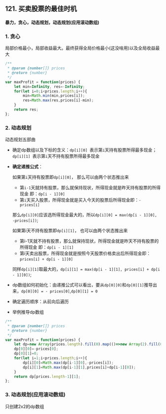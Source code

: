 ## 121. 买卖股票的最佳时机

#### 暴力，贪心，动态规划，动态规划(应用滚动数组)

### 1. 贪心

局部价格最小，局部收益最大。最终获得全局价格最小(这没啥用)以及全局收益最大

```javascript
/**
 * @param {number[]} prices
 * @return {number}
 */
var maxProfit = function(prices) {
    let min=Infinity, res=-Infinity;
    for(let i=0;i<prices.length;i++){
        min=Math.min(min,prices[i]);
        res=Math.max(res,prices[i]-min);
    }
    return res;
};
```

### 2. 动态规划

动态规划五部曲

* 确定dp数组以及下标的含义：`dp[i][0] `表示第`i`天持有股票所得最多现金；`dp[i][1] `表示第`i`天不持有股票所得最多现金

* **确定递推公式**：

  如果第`i`天持有股票即`dp[i][0]`， 那么可以由两个状态推出来

  - 第`i-1`天就持有股票，那么就保持现状，所得现金就是昨天持有股票的所得现金 即：`dp[i - 1][0]`
  - 第`i`天买入股票，所得现金就是买入今天的股票后所得现金即：`-prices[i]`

  那么`dp[i][0]`应该选所得现金最大的，所以`dp[i][0] = max(dp[i - 1][0], -prices[i])`;

  如果第i天不持有股票即`dp[i][1]`， 也可以由两个状态推出来

  - 第i-1天就不持有股票，那么就保持现状，所得现金就是昨天不持有股票的所得现金 即：`dp[i - 1][1]`
  - 第i天卖出股票，所得现金就是按照今天股票价格卖出后所得现金即：`prices[i] + dp[i - 1][0]`

  同样`dp[i][1]`取最大的，`dp[i][1] = max(dp[i - 1][1], prices[i] + dp[i - 1][0])`;

* dp数组如何初始化：由递推公式可以看出，要从`dp[0][0]`和`dp[0][1]`推导出来，`dp[0][0] = - prices[0]`,`dp[0][1] = 0`

* 确定遍历顺序：从前向后遍历

* 举例推导dp数组

```javascript
/**
 * @param {number[]} prices
 * @return {number}
 */
var maxProfit = function(prices) {
    let dp=new Array(prices.length).fill(0).map(()=>new Array(2).fill(0));
    dp[0][0]=-prices[0];
    dp[0][1]=0;
    for(let i=1;i<prices.length;i++){
        dp[i][0]=Math.max(dp[i-1][0],-prices[i]);
        dp[i][1]=Math.max(dp[i-1][1],prices[i]+dp[i-1][0]);
    }
    return dp[prices.length-1][1];
};
```

### 3. 动态规划(应用滚动数组)

只创建2x2的dp数组
